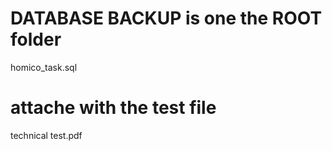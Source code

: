 <h1>DATABASE BACKUP is one the ROOT folder</h1>
<p>homico_task.sql</p>

<h1>attache with the test file</h1>
<p>technical test.pdf</p>



